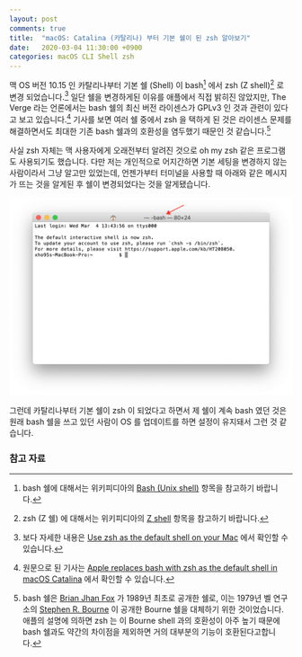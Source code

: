 ```yaml
---
layout: post
comments: true
title:  "macOS: Catalina (카탈리나) 부터 기본 쉘이 된 zsh 알아보기"
date:   2020-03-04 11:30:00 +0900
categories: macOS CLI Shell zsh
---
```


맥 OS 버전 10.15 인 카탈리나부터 기본 쉘 (Shell) 이 bash[^bash] 에서 zsh (Z shell)[^zsh] 로 변경 되었습니다.[^Use-zsh] 일단 쉘을 변경하게된 이유를 애플에서 직접 밝히진 않았지만, The Verge 라는 언론에서는 bash 쉘의 최신 버전 라이센스가 GPLv3 인 것과 관련이 있다고 보고 있습니다.[^the-Verge] 기사를 보면 여러 쉘 중에서 zsh 을 택하게 된 것은 라이센스 문제를 해결하면서도 최대한 기존 bash 쉘과의 호환성을 염두했기 때문인 것 같습니다.[^Bourne-shell]

사실 zsh 자체는 맥 사용자에게 오래전부터 알려진 것으로 oh my zsh 같은 프로그램도 사용되기도 했습니다. 다만 저는 개인적으로 어지간하면 기본 세팅을 변경하지 않는 사람이라서 그냥 알고만 있었는데, 언젠가부터 터미널을 사용할 때 아래와 같은 메시지가 뜨는 것을 알게된 후 쉘이 변경되었다는 것을 알게됐습니다.

![bash-shell](/assets/macOS/bash-shell.png)

그런데 카탈리나부터 기본 쉘이 zsh 이 되었다고 하면서 제 쉘이 계속 bash 였던 것은 원래 bash 쉘을 쓰고 있던 사람이 OS 를 업데이트를 하면 설정이 유지돼서 그런 것 같습니다.



### 참고 자료

[^bash]: bash 쉘에 대해서는 위키피디아의 [Bash (Unix shell)](https://en.wikipedia.org/wiki/Bash_(Unix_shell)) 항목을 참고하기 바랍니다.

[^zsh]: zsh (Z 쉘) 에 대해서는 위키피디아의 [Z shell](https://en.wikipedia.org/wiki/Z_shell) 항목을 참고하기 바랍니다.

[^Use-zsh]: 보다 자세한 내용은 [Use zsh as the default shell on your Mac](https://support.apple.com/en-us/HT208050) 에서 확인할 수 있습니다.

[^the-Verge]: 원문으로 된 기사는 [Apple replaces bash with zsh as the default shell in macOS Catalina](https://www.theverge.com/2019/6/4/18651872/apple-macos-catalina-zsh-bash-shell-replacement-features) 에서 확인할 수 있습니다.

[^Bourne-shell]: bash 쉘은 [Brian Jhan Fox](https://en.wikipedia.org/wiki/Brian_Fox_(computer_programmer)) 가 1989년 최초로 공개한 쉘로, 이는 1979년 벨 연구소의 [Stephen R. Bourne](https://en.wikipedia.org/wiki/Stephen_R._Bourne) 이 공개한 Bourne 쉘을 대체하기 위한 것이었습니다. 애플의 설명에 의하면 zsh 는 이 Bourne shell 과의 호환성이 아주 높기 때문에 bash 쉘과도 약간의 차이점을 제외하면 거의 대부분의 기능이 호환된다고합니다.
